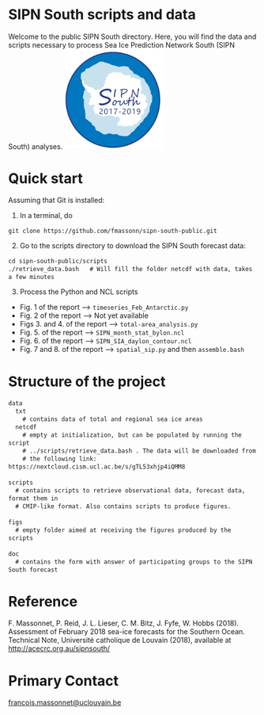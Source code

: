 # SIPN South scripts and data
Welcome to the public SIPN South directory. Here, you will find the data and scripts necessary to process Sea Ice Prediction Network South (SIPN South) analyses.
<img src="./doc/sipn-south-logo.png" width="40%">

# Quick start
Assuming that Git is installed:
1. In a terminal, do
```
git clone https://github.com/fmassonn/sipn-south-public.git
```
2. Go to the scripts directory to download the SIPN South forecast data:
```
cd sipn-south-public/scripts
./retrieve_data.bash   # Will fill the folder netcdf with data, takes a few minutes
```

3. Process the Python and NCL scripts

* Fig. 1 of the report --> `timeseries_Feb_Antarctic.py`
* Fig. 2 of the report --> Not yet available
* Figs 3. and 4. of the report --> `total-area_analysis.py`
* Fig. 5. of the report --> `SIPN_month_stat_bylon.ncl`
* Fig. 6. of the report --> `SIPN_SIA_daylon_contour.ncl`
* Fig. 7 and 8. of the report --> `spatial_sip.py` and then `assemble.bash`



# Structure of the project
```
data
  txt
    # contains data of total and regional sea ice areas
  netcdf
    # empty at initialization, but can be populated by running the script 
    # ../scripts/retrieve_data.bash . The data will be downloaded from
    # the following link: https://nextcloud.cism.ucl.ac.be/s/gTL53xhjp4iQMM8 

scripts
  # contains scripts to retrieve observational data, forecast data, format them in 
  # CMIP-like format. Also contains scripts to produce figures.

figs
  # empty folder aimed at receiving the figures produced by the scripts

doc
  # contains the form with answer of participating groups to the SIPN South forecast
```
# Reference
F. Massonnet, P. Reid, J. L. Lieser, C. M. Bitz, J. Fyfe, W. Hobbs (2018). Assessment of February 2018 sea-ice forecasts for the Southern Ocean. Technical
Note, Université catholique de Louvain (2018), available at http://acecrc.org.au/sipnsouth/

# Primary Contact
francois.massonnet@uclouvain.be
